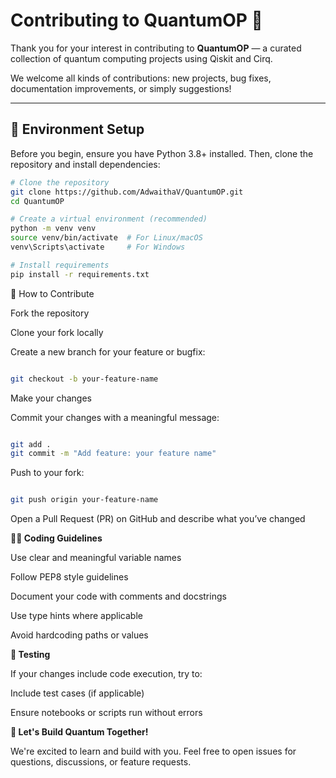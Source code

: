# Contributing to QuantumOP 🚀

Thank you for your interest in contributing to **QuantumOP** — a curated collection of quantum computing projects using Qiskit and Cirq.

We welcome all kinds of contributions: new projects, bug fixes, documentation improvements, or simply suggestions!

---

## 🧰 Environment Setup


Before you begin, ensure you have Python 3.8+ installed. Then, clone the repository and install dependencies:


```bash
# Clone the repository
git clone https://github.com/AdwaithaV/QuantumOP.git
cd QuantumOP

# Create a virtual environment (recommended)
python -m venv venv
source venv/bin/activate  # For Linux/macOS
venv\Scripts\activate     # For Windows

# Install requirements
pip install -r requirements.txt

```



🚀 How to Contribute


Fork the repository

Clone your fork locally



Create a new branch for your feature or bugfix:

```bash

git checkout -b your-feature-name
```



Make your changes



Commit your changes with a meaningful message:

```bash

git add .
git commit -m "Add feature: your feature name"
```


Push to your fork:



```bash

git push origin your-feature-name
```


Open a Pull Request (PR) on GitHub and describe what you’ve changed



**🧑‍💻 Coding Guidelines**


Use clear and meaningful variable names

Follow PEP8 style guidelines

Document your code with comments and docstrings

Use type hints where applicable

Avoid hardcoding paths or values



**🧪 Testing**


If your changes include code execution, try to:

Include test cases (if applicable)

Ensure notebooks or scripts run without errors



**🤝 Let's Build Quantum Together!**


We're excited to learn and build with you. Feel free to open issues for questions, discussions, or feature requests.


